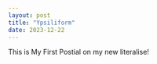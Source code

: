 ```yaml
---
layout: post
title: "Ypsiliform"
date: 2023-12-22
---
```


This is My First Postial on my new literalise!
